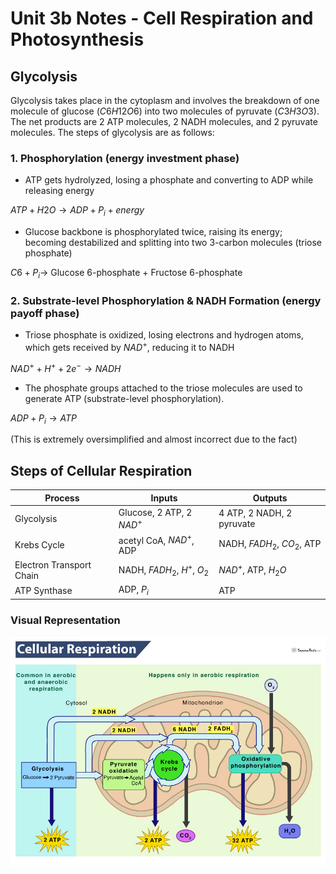 # Unit 3b Notes - Cell Respiration and Photosynthesis

## Glycolysis

Glycolysis takes place in the cytoplasm and involves the breakdown of one molecule of glucose $(C6H12O6)$ into two molecules of pyruvate $(C3H3O3)$. The net products are 2 ATP molecules, 2 NADH molecules, and 2 pyruvate molecules. The steps of glycolysis are as follows:

### 1. Phosphorylation (energy investment phase)

* ATP gets hydrolyzed, losing a phosphate and converting to ADP while releasing energy

$ATP + H2O \to ADP + P_i + energy$

* Glucose backbone is phosphorylated twice, raising its energy; becoming destabilized and splitting into two 3-carbon molecules (triose phosphate)

$C6 + P_i \to$ Glucose 6-phosphate + Fructose 6-phosphate

### 2. Substrate-level Phosphorylation & NADH Formation (energy payoff phase)

* Triose phosphate is  oxidized, losing electrons and hydrogen atoms, which gets received by $NAD^+$, reducing it to NADH

$NAD^+ + H^+ + 2e^- \to NADH$ 

* The phosphate groups attached to the triose molecules are used to generate ATP (substrate-level phosphorylation). 

$ADP + P_i \to ATP$

(This is extremely oversimplified and almost incorrect due to the fact)

## Steps of Cellular Respiration

| Process | Inputs | Outputs |
| --- | --- | --- |
| Glycolysis | Glucose, 2 ATP, 2 $NAD^+$ | 4 ATP, 2 NADH, 2 pyruvate |
| Krebs Cycle | acetyl CoA, $NAD^+$, ADP | NADH, $FADH_{2}$, $CO_{2}$, ATP |
| Electron Transport Chain | NADH, $FADH_{2}$, $H^+$, $O_{2}$ | $NAD^+$, ATP, $H_{2}O$ |
| ATP Synthase | ADP, $P_i$ | ATP |
 
### Visual Representation

![Cellular Respiration](Cellular-Respiration-Diagram.jpg) 
